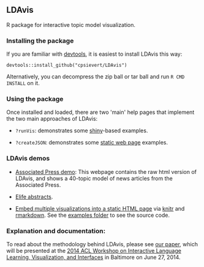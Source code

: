 ## LDAvis

R package for interactive topic model visualization.

### Installing the package

If you are familiar with [devtools](http://cran.r-project.org/web/packages/devtools/index.html), it is easiest to install LDAvis this way:

`devtools::install_github("cpsievert/LDAvis")`

Alternatively, you can decompress the zip ball or tar ball and run `R CMD INSTALL` on it.

### Using the package

Once installed and loaded, there are two 'main' help pages that implement the two main approaches of LDAvis:

* `?runVis`: demonstrates some [shiny](http://shiny.rstudio.com/)-based examples.

* `?createJSON`: demonstrates some [static web page](http://en.wikipedia.org/wiki/Static_web_page) examples.

### LDAvis demos

* <a href='http://www2.research.att.com/~kshirley/lda/index.html' target='_blank'>Associated Press demo</a>: This webpage contains the raw html version of LDAvis, and shows a 40-topic model of news articles from the Associated Press.

* [Elife abstracts](http://ropensci.org/blog/2014/04/16/topic-modeling-in-R/).

* [Embed multiple visualizations into a static HTML page](http://cpsievert.github.io/LDAvis/newsgroup/newsgroup.html) via [knitr](https://github.com/yihui/knitr/) and [rmarkdown](https://github.com/rstudio/rmarkdown). See the [examples folder](https://github.com/cpsievert/LDAvis/tree/master/inst/examples) to see the source code.


### Explanation and documentation:

To read about the methodology behind LDAvis, please see [our paper](http://nlp.stanford.edu/events/illvi2014/papers/sievert-illvi2014.pdf), which will be presented at the [2014 ACL Workshop on Interactive Language Learning, Visualization, and Interfaces](http://nlp.stanford.edu/events/illvi2014/) in Baltimore on June 27, 2014.
